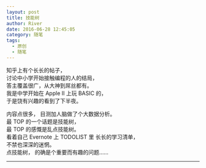 ```yaml
---
layout: post
title: 技能树
author: River
date: 2016-06-28 12:45:05
category: 随笔
tags:
  - 原创
  - 随笔
---
```


知乎上有个长长的帖子，  
讨论中小学开始接触编程的人的结局，  
答主覆盖很广，从大神到屌丝都有。  
我是中学开始在 Apple II 上玩 BASIC 的，  
于是饶有兴趣的看到了下半夜。

<!-- more -->

内容点很多，
目测加人脑做了个大数据分析。  
最 TOP 的一个话题是技能树，  
最 TOP 的感慨是乱点技能树。  
看着自己 Evernote 上 TODOLIST 里 长长的学习清单，  
不禁也深深的迷惘。  
点技能树，
的确是个重要而有趣的问题……

---

